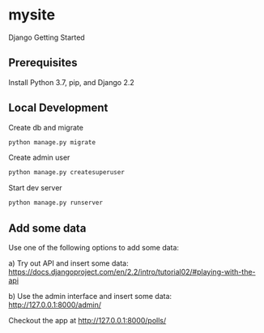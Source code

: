 # mysite
Django Getting Started

## Prerequisites
Install Python 3.7, pip, and Django 2.2

## Local Development

Create db and migrate
```bash
python manage.py migrate
```

Create admin user
```bash
python manage.py createsuperuser
```

Start dev server
```bash
python manage.py runserver
```

## Add some data
Use one of the following options to add some data:

a) Try out API and insert some data: 
https://docs.djangoproject.com/en/2.2/intro/tutorial02/#playing-with-the-api

b) Use the admin interface and insert some data:
http://127.0.0.1:8000/admin/

Checkout the app at http://127.0.0.1:8000/polls/